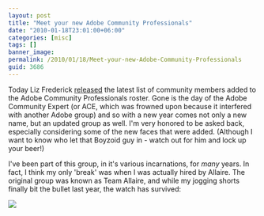 ```yaml
---
layout: post
title: "Meet your new Adobe Community Professionals"
date: "2010-01-18T23:01:00+06:00"
categories: [misc]
tags: []
banner_image: 
permalink: /2010/01/18/Meet-your-new-Adobe-Community-Professionals
guid: 3686
---
```


Today Liz Frederick <a href="http://lizfrederick.blogspot.com/2010/01/new-acps-for-2010.html">released</a> the latest list of community members added to the Adobe Community Professionals roster. Gone is the day of the Adobe Community Expert (or ACE, which was frowned upon because it interfered with another Adobe group) and so with a new year comes not only a new name, but an updated group as well. I'm very honored to be asked back, especially considering some of the new faces that were added. (Although I want to know who let that Boyzoid guy in - watch out for him and lock up your beer!) 

I've been part of this group, in it's various incarnations, for <i>many</i> years. In fact, I think my only 'break' was when I was actually hired by Allaire. The original group was known as Team Allaire, and while my jogging shorts finally bit the bullet last year, the watch has survived:

<img src="https://static.raymondcamden.com/images/watch1.jpg" />